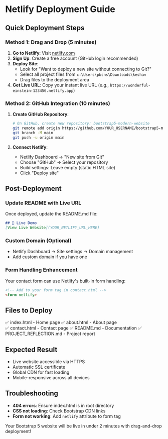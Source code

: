 # Netlify Deployment Guide

## Quick Deployment Steps

### Method 1: Drag and Drop (5 minutes)

1. **Go to Netlify**: Visit [netlify.com](https://netlify.com)
2. **Sign Up**: Create a free account (GitHub login recommended)
3. **Deploy Site**: 
   - Look for "Want to deploy a new site without connecting to Git?"
   - Select all project files from `c:\Users\pbsns\Downloads\keshav`
   - Drag files to the deployment area
4. **Get Live URL**: Copy your instant live URL (e.g., `https://wonderful-einstein-123456.netlify.app`)

### Method 2: GitHub Integration (10 minutes)

1. **Create GitHub Repository**:
   ```bash
   # On GitHub, create new repository: bootstrap5-modern-website
   git remote add origin https://github.com/YOUR_USERNAME/bootstrap5-modern-website.git
   git branch -M main
   git push -u origin main
   ```

2. **Connect Netlify**:
   - Netlify Dashboard → "New site from Git"
   - Choose "GitHub" → Select your repository
   - Build settings: Leave empty (static HTML site)
   - Click "Deploy site"

## Post-Deployment

### Update README with Live URL
Once deployed, update the README.md file:
```markdown
## 🚀 Live Demo
[View Live Website](YOUR_NETLIFY_URL_HERE)
```

### Custom Domain (Optional)
- Netlify Dashboard → Site settings → Domain management
- Add custom domain if you have one

### Form Handling Enhancement
Your contact form can use Netlify's built-in form handling:
```html
<!-- Add to your form tag in contact.html -->
<form netlify>
```

## Files to Deploy
✅ index.html - Home page
✅ about.html - About page  
✅ contact.html - Contact page
✅ README.md - Documentation
✅ PROJECT_REFLECTION.md - Project report

## Expected Result
- Live website accessible via HTTPS
- Automatic SSL certificate
- Global CDN for fast loading
- Mobile-responsive across all devices

## Troubleshooting
- **404 errors**: Ensure index.html is in root directory
- **CSS not loading**: Check Bootstrap CDN links
- **Form not working**: Add `netlify` attribute to form tag

Your Bootstrap 5 website will be live in under 2 minutes with drag-and-drop deployment!